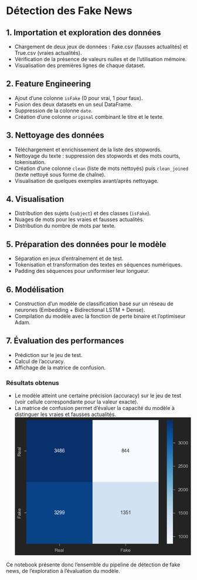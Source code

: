 ﻿# Détection des Fake News

## 1. Importation et exploration des données
- Chargement de deux jeux de données : Fake.csv (fausses actualités) et True.csv (vraies actualités).
- Vérification de la présence de valeurs nulles et de l’utilisation mémoire.
- Visualisation des premières lignes de chaque dataset.

## 2. Feature Engineering
- Ajout d’une colonne `isFake` (0 pour vrai, 1 pour faux).
- Fusion des deux datasets en un seul DataFrame.
- Suppression de la colonne `date`.
- Création d’une colonne `original` combinant le titre et le texte.

## 3. Nettoyage des données
- Téléchargement et enrichissement de la liste des stopwords.
- Nettoyage du texte : suppression des stopwords et des mots courts, tokenisation.
- Création d’une colonne `clean` (liste de mots nettoyés) puis `clean_joined` (texte nettoyé sous forme de chaîne).
- Visualisation de quelques exemples avant/après nettoyage.

## 4. Visualisation
- Distribution des sujets (`subject`) et des classes (`isFake`).
- Nuages de mots pour les vraies et fausses actualités.
- Distribution du nombre de mots par texte.

## 5. Préparation des données pour le modèle
- Séparation en jeux d’entraînement et de test.
- Tokenisation et transformation des textes en séquences numériques.
- Padding des séquences pour uniformiser leur longueur.

## 6. Modélisation
- Construction d’un modèle de classification basé sur un réseau de neurones (Embedding + Bidirectional LSTM + Dense).
- Compilation du modèle avec la fonction de perte binaire et l’optimiseur Adam.

## 7. Évaluation des performances
- Prédiction sur le jeu de test.
- Calcul de l’accuracy.
- Affichage de la matrice de confusion.

### Résultats obtenus
- Le modèle atteint une certaine précision (accuracy) sur le jeu de test (voir cellule correspondante pour la valeur exacte).
- La matrice de confusion permet d’évaluer la capacité du modèle à distinguer les vraies et fausses actualités.
![Matrice de confusion](Images/image.png)

Ce notebook présente donc l’ensemble du pipeline de détection de fake news, de l’exploration à l’évaluation du modèle.

